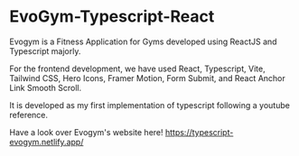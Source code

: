 ﻿# EvoGym-Typescript-React
Evogym is a Fitness Application for Gyms developed using ReactJS and Typescript majorly.

For the frontend development, we have used React, Typescript, Vite, Tailwind CSS, Hero Icons, Framer Motion, Form Submit, and React Anchor Link Smooth Scroll.

It is developed as my first implementation of typescript following a youtube reference.


Have a look over Evogym's website here! 
https://typescript-evogym.netlify.app/

